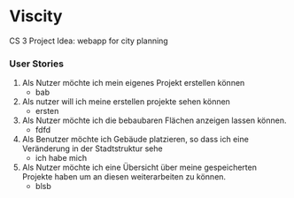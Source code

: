 # Viscity
CS 3 Project
Idea: webapp for city planning


### User Stories


1. Als Nutzer möchte ich mein eigenes Projekt erstellen können
    - bab
2. Als nutzer will ich meine erstellen projekte sehen können
   - ersten
3. Als Nutzer möchte ich die bebaubaren Flächen anzeigen lassen können.
   - fdfd
4. Als Benutzer möchte ich Gebäude platzieren, so dass ich eine Veränderung in der Stadtstruktur sehe
   - ich habe mich
5. Als Nutzer möchte ich eine Übersicht über meine gespeicherten Projekte haben um an diesen weiterarbeiten zu können.
   - blsb


